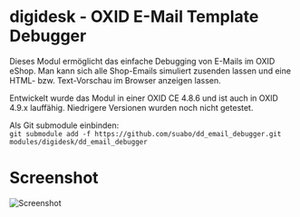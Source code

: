 # digidesk - OXID E-Mail Template Debugger

Dieses Modul ermöglicht das einfache Debugging von E-Mails im OXID eShop.
Man kann sich alle Shop-Emails simuliert zusenden lassen und eine HTML- bzw. Text-Vorschau im Browser anzeigen lassen.

Entwickelt wurde das Modul in einer OXID CE 4.8.6 und ist auch in OXID 4.9.x lauffähig.
Niedrigere Versionen wurden noch nicht getestet.

Als Git submodule einbinden:  
`git submodule add -f https://github.com/suabo/dd_email_debugger.git modules/digidesk/dd_email_debugger`

# Screenshot
![Screenshot](http://fs2.directupload.net/images/150412/zq5o2mds.jpg)
